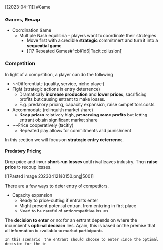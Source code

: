 [[2023-04-11]] #Game

### Games, Recap
- Coordination Game
	- Multiple Nash equilibria - players want to coordinate their strategies
		- Move first with a credible **strategic** commitment and turn it into a **sequential game**
		- [[17 Repeated Games#^cb81d6|Tacit collusion]]

### Competition
In light of a competition, a player can do the following
- ~~Differentiate (quality, service, niche player)
- Fight (strategic actions in entry deterrence)
	- Dramatically **increase production** and **lower prices**, sacrificing profits but causing entrant to make losses.
	- E.g. predatory pricing, capacity expansion, raise competitors costs
- Accommodate (relinquish market share)
	- **Keep prices** relatively high, **preserving some profits** but letting entrant obtain significant market share
- ~~Price cooperatively (tacitly)
	- Repeated play allows for commitments and punishment

In this section we will focus on **strategic entry deterrence**.

#### Predatory Pricing
Drop price and incur **short-run losses** until rival leaves industry. Then **raise price** to recoup losses.

![[Pasted image 20230412180150.png|500]]

There are a few ways to deter entry of competitors.
- Capacity expansion
	- Ready to price-cutting if entrants enter
	- Might prevent potential entrant from entering in first place
	- Need to be careful of anticompetitive issues

The **decision to enter** or not for an entrant depends on where the incumbent's **optimal decision** lies. Again, this is based on the premise that all information is available to market participants.

```ad-example
In this scenario, the entrant should choose to enter since the optimal decision for the in
```
